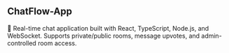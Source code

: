 ## ChatFlow-App
💬 Real-time chat application built with React, TypeScript, Node.js, and WebSocket. Supports private/public rooms, message upvotes, and admin-controlled room access.
